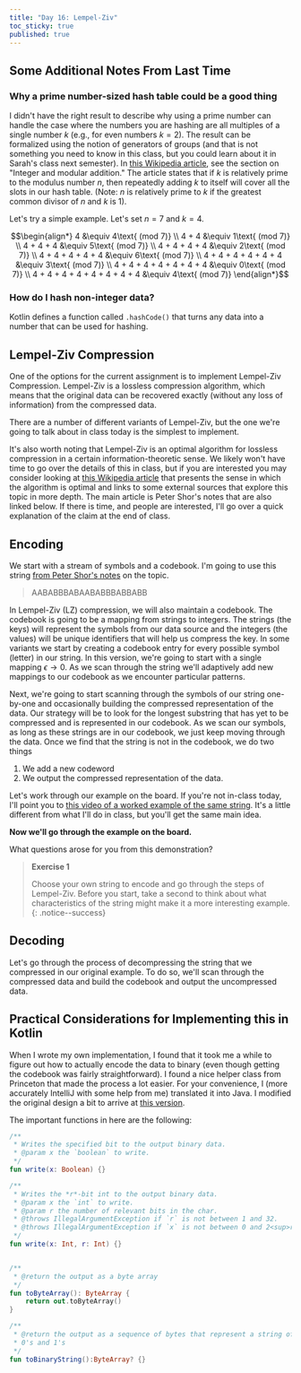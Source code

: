 ```yaml
---
title: "Day 16: Lempel-Ziv"
toc_sticky: true
published: true
---
```


## Some Additional Notes From Last Time

### Why a prime number-sized hash table could be a good thing

I didn't have the right result to describe why using a prime number can handle the case where the numbers you are hashing are all multiples of a single number $k$ (e.g., for even numbers $k=2$).  The result can be formalized using the notion of generators of groups (and that is not something you need to know in this class, but you could learn about it in Sarah's class next semester).  In [this Wikipedia article](https://en.wikipedia.org/wiki/Cyclic_group), see the section on "Integer and modular addition."  The article states that if $k$ is relatively prime to the modulus number $n$, then repeatedly adding $k$ to itself will cover all the slots in our hash table.  (Note: $n$ is relatively prime to $k$ if the greatest common divisor of $n$ and $k$ is 1).

Let's try a simple example.  Let's set $n=7$ and $k=4$.

$$\begin{align*}
4 &\equiv 4\text{ (mod 7)} \\
4 + 4 &\equiv 1\text{ (mod 7)} \\
4 + 4 + 4 &\equiv 5\text{ (mod 7)} \\
4 + 4 + 4 + 4 &\equiv 2\text{ (mod 7)} \\
4 + 4 + 4 + 4 + 4 &\equiv 6\text{ (mod 7)} \\
4 + 4 + 4 + 4 + 4 + 4 &\equiv 3\text{ (mod 7)} \\
4 + 4 + 4 + 4 + 4 + 4 + 4 &\equiv 0\text{ (mod 7)} \\
4 + 4 + 4 + 4 + 4 + 4 + 4 + 4 &\equiv 4\text{ (mod 7)}
\end{align*}$$

### How do I hash non-integer data?

Kotlin defines a function called ``.hashCode()`` that turns any data into a number that can be used for hashing.

## Lempel-Ziv Compression

One of the options for the current assignment is to implement Lempel-Ziv Compression.  Lempel-Ziv is a lossless compression algorithm, which means that the original data can be recovered exactly (without any loss of information) from the compressed data.

There are a number of different variants of Lempel-Ziv, but the one we're going to talk about in class today is the simplest to implement.

It's also worth noting that Lempel-Ziv is an optimal algorithm for lossless compression in a certain information-theoretic sense.  We likely won't have time to go over the details of this in class, but if you are interested you may consider looking at [this Wikipedia article](https://en.wikipedia.org/wiki/LZ77_and_LZ78#Theoretical_efficiency) that presents the sense in which the algorithm is optimal and links to some external sources that explore this topic in more depth.  The main article is Peter Shor's notes that are also linked below.  If there is time, and people are interested, I'll go over a quick explanation of the claim at the end of class.

## Encoding

We start with a stream of symbols and a codebook.  I'm going to use this string [from Peter Shor's notes](https://web.archive.org/web/20210528171521/http://www-math.mit.edu/~shor/PAM/lempel_ziv_notes.pdf) on the topic.

> AABABBBABAABABBBABBABB

In Lempel-Ziv (LZ) compression, we will also maintain a codebook. The codebook is going to be a mapping from strings to integers.  The strings (the keys) will represent the symbols from our data source and the integers (the values) will be unique identifiers that will help us compress the key. In some variants we start by creating a codebook entry for every possible symbol (letter) in our string.  In this version, we're going to start with a single mapping $\epsilon \rightarrow 0$.  As we scan through the string we'll adaptively add new mappings to our codebook as we encounter particular patterns.

Next, we're going to start scanning through the symbols of our string one-by-one and occasionally building the compressed representation of the data.  Our strategy will be to look for the longest substring that has yet to be compressed and is represented in our codebook.  As we scan our symbols, as long as these strings are in our codebook, we just keep moving through the data.  Once we find that the string is not in the codebook, we do two things

1. We add a new codeword
2. We output the compressed representation of the data.

Let's work through our example on the board.  If you're not in-class today, I'll point you to [this video of a worked example of the same string](https://www.youtube.com/watch?v=Dn-91_Vu_aM).  It's a little different from what I'll do in class, but you'll get the same main idea.

**Now we'll go through the example on the board.**

What questions arose for you from this demonstration?

> **Exercise 1**
> 
> Choose your own string to encode and go through the steps of Lempel-Ziv.  Before you start, take a second to think about what characteristics of the string might make it a more interesting example.
{: .notice--success}

## Decoding

Let's go through the process of decompressing the string that we compressed in our original example.  To do so, we'll scan through the compressed data and build the codebook and output the uncompressed data.

## Practical Considerations for Implementing this in Kotlin

When I wrote my own implementation, I found that it took me a while to figure out how to actually encode the data to binary (even though getting the codebook was fairly straightforward).  I found a nice helper class from Princeton that made the process a lot easier.  For your convenience, I (more accurately IntelliJ with some help from me) translated it into Java.  I modified the original design a bit to arrive at [this version](https://github.com/OlinDSA2024/HashingSample/blob/main/src/main/kotlin/BinaryUtils.kt).

The important functions in here are the following:
```kotlin
/**
 * Writes the specified bit to the output binary data.
 * @param x the `boolean` to write.
 */
fun write(x: Boolean) {}

/**
 * Writes the *r*-bit int to the output binary data.
 * @param x the `int` to write.
 * @param r the number of relevant bits in the char.
 * @throws IllegalArgumentException if `r` is not between 1 and 32.
 * @throws IllegalArgumentException if `x` is not between 0 and 2<sup>r</sup> - 1.
 */
fun write(x: Int, r: Int) {}


/**
 * @return the output as a byte array
 */
fun toByteArray(): ByteArray {
    return out.toByteArray()
}

/**
 * @return the output as a sequence of bytes that represent a string of
 * 0's and 1's
 */
fun toBinaryString():ByteArray? {}
```